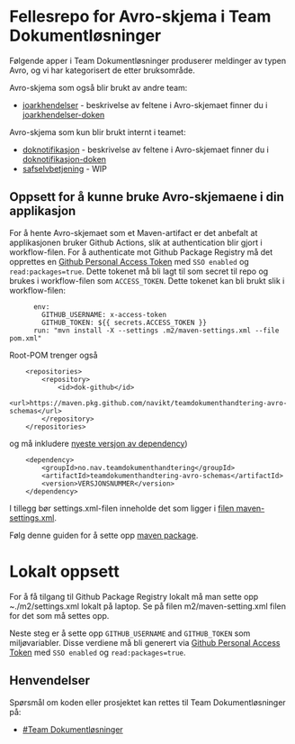 # Fellesrepo for Avro-skjema i Team Dokumentløsninger
Følgende apper i Team Dokumentløsninger produserer meldinger av typen Avro, og vi har kategorisert de etter bruksområde.

Avro-skjema som også blir brukt av andre team:
- [joarkhendelser](https://github.com/navikt/joarkhendelser) - beskrivelse av feltene i Avro-skjemaet finner du i [joarkhendelser-doken](https://confluence.adeo.no/display/BOA/Joarkhendelser)

Avro-skjema som kun blir brukt internt i teamet:
- [doknotifikasjon](https://github.com/navikt/doknotifikasjon) - beskrivelse av feltene i Avro-skjemaet finner du i [doknotifikasjon-doken](https://confluence.adeo.no/display/BOA/doknotifikasjon+-+Funksjonell+Beskrivelse)
- [safselvbetjening](https://github.com/navikt/safselvbetjening) - WIP

## Oppsett for å kunne bruke Avro-skjemaene i din applikasjon

For å hente Avro-skjemaet som et Maven-artifact er det anbefalt at applikasjonen bruker Github Actions, slik at authentication blir gjort i workflow-filen. 
For å authenticate mot Github Package Registry må det opprettes en [Github Personal Access Token](https://github.com/settings/tokens) med `SSO enabled` og `read:packages=true`. 
Dette tokenet må bli lagt til som secret til repo og brukes i workflow-filen som `ACCESS_TOKEN`. Dette tokenet kan bli brukt slik i workflow-filen:

```
      env:
        GITHUB_USERNAME: x-access-token
        GITHUB_TOKEN: ${{ secrets.ACCESS_TOKEN }}
      run: "mvn install -X --settings .m2/maven-settings.xml --file pom.xml"
```

Root-POM trenger også
```
	<repositories>
		<repository>
			<id>dok-github</id>
			<url>https://maven.pkg.github.com/navikt/teamdokumenthandtering-avro-schemas</url>
		</repository>
	</repositories>
```
og må inkludere [nyeste versjon av dependency](https://github.com/navikt/teamdokumenthandtering-avro-schemas/packages/1065405))
```
    <dependency>
        <groupId>no.nav.teamdokumenthandtering</groupId>
        <artifactId>teamdokumenthandtering-avro-schemas</artifactId>
        <version>VERSJONSNUMMER</version>
    </dependency>
```

I tillegg bør settings.xml-filen inneholde det som ligger i [filen maven-settings.xml](https://github.com/navikt/teamdokumenthandtering-avro-schemas/blob/master/m2/maven-settings.xml).

Følg denne guiden for å sette opp [maven package](https://docs.github.com/en/packages/working-with-a-github-packages-registry/working-with-the-apache-maven-registry).

# Lokalt oppsett

For å få tilgang til Github Package Registry lokalt må man sette opp ~./m2/settings.xml lokalt på laptop. Se på filen m2/maven-setting.xml filen for det som må settes opp.

Neste steg er å sette opp `GITHUB_USERNAME` and `GITHUB_TOKEN` som miljøvariabler. Disse verdiene må bli generert via [Github Personal Access Token](https://github.com/settings/tokens) med `SSO enabled` og `read:packages=true`.

## Henvendelser
Spørsmål om koden eller prosjektet kan rettes til Team Dokumentløsninger på:
* [\#Team Dokumentløsninger](https://app.slack.com/client/T5LNAMWNA/C6W9E5GPJ)